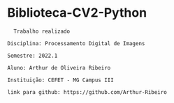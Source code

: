 # Biblioteca-CV2-Python

      Trabalho realizado
            
    Disciplina: Processamento Digital de Imagens

    Semestre: 2022.1

    Aluno: Arthur de Oliveira Ribeiro

    Instituição: CEFET - MG Campus III

    link para github: https://github.com/Arthur-Ribeiro
